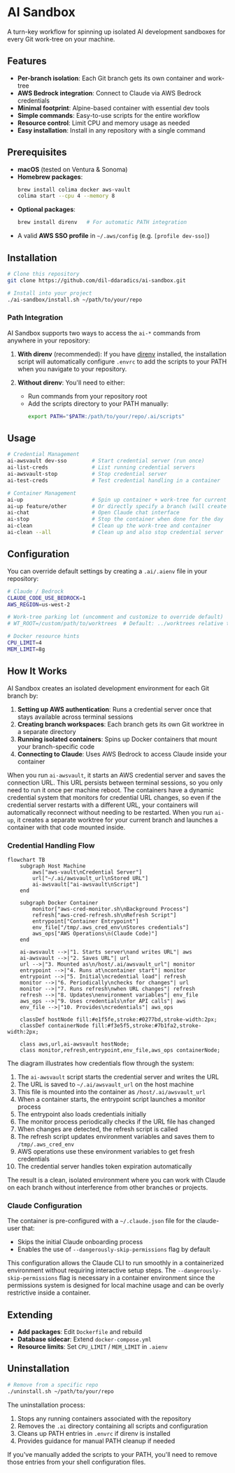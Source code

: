 # AI Sandbox

A turn-key workflow for spinning up isolated AI development sandboxes for every Git work-tree on your machine.

## Features

- **Per-branch isolation**: Each Git branch gets its own container and work-tree
- **AWS Bedrock integration**: Connect to Claude via AWS Bedrock credentials
- **Minimal footprint**: Alpine-based container with essential dev tools
- **Simple commands**: Easy-to-use scripts for the entire workflow
- **Resource control**: Limit CPU and memory usage as needed
- **Easy installation**: Install in any repository with a single command

## Prerequisites

- **macOS** (tested on Ventura & Sonoma)
- **Homebrew packages**:
  ```bash
  brew install colima docker aws-vault
  colima start --cpu 4 --memory 8
  ```
- **Optional packages**:
  ```bash
  brew install direnv   # For automatic PATH integration
  ```
- A valid **AWS SSO profile** in `~/.aws/config` (e.g. `[profile dev-sso]`)

## Installation

```bash
# Clone this repository
git clone https://github.com/dil-ddaradics/ai-sandbox.git

# Install into your project
./ai-sandbox/install.sh ~/path/to/your/repo
```

### Path Integration

AI Sandbox supports two ways to access the `ai-*` commands from anywhere in your repository:

1. **With direnv** (recommended): If you have [direnv](https://direnv.net/) installed, the installation script will automatically configure `.envrc` to add the scripts to your PATH when you navigate to your repository.

2. **Without direnv**: You'll need to either:
   - Run commands from your repository root
   - Add the scripts directory to your PATH manually: 
     ```bash
     export PATH="$PATH:/path/to/your/repo/.ai/scripts"
     ```

## Usage

```bash
# Credential Management
ai-awsvault dev-sso        # Start credential server (run once)
ai-list-creds              # List running credential servers
ai-awsvault-stop           # Stop credential server
ai-test-creds              # Test credential handling in a container

# Container Management
ai-up                      # Spin up container + work-tree for current branch
ai-up feature/other        # Or directly specify a branch (will create if needed)
ai-chat                    # Open Claude chat interface
ai-stop                    # Stop the container when done for the day
ai-clean                   # Clean up the work-tree and container
ai-clean --all             # Clean up and also stop credential server
```

## Configuration

You can override default settings by creating a `.ai/.aienv` file in your repository:

```bash
# Claude / Bedrock
CLAUDE_CODE_USE_BEDROCK=1
AWS_REGION=us-west-2

# Work-tree parking lot (uncomment and customize to override default)
# WT_ROOT=/custom/path/to/worktrees  # Default: ../worktrees relative to repo root

# Docker resource hints
CPU_LIMIT=4
MEM_LIMIT=8g
```

## How It Works

AI Sandbox creates an isolated development environment for each Git branch by:

1. **Setting up AWS authentication**: Runs a credential server once that stays available across terminal sessions
2. **Creating branch workspaces**: Each branch gets its own Git worktree in a separate directory
3. **Running isolated containers**: Spins up Docker containers that mount your branch-specific code
4. **Connecting to Claude**: Uses AWS Bedrock to access Claude inside your container

When you run `ai-awsvault`, it starts an AWS credential server and saves the connection URL. This URL persists between terminal sessions, so you only need to run it once per machine reboot. The containers have a dynamic credential system that monitors for credential URL changes, so even if the credential server restarts with a different URL, your containers will automatically reconnect without needing to be restarted. When you run `ai-up`, it creates a separate worktree for your current branch and launches a container with that code mounted inside.

### Credential Handling Flow

```mermaid
flowchart TB
    subgraph Host Machine
        aws["aws-vault\nCredential Server"]
        url["~/.ai/awsvault_url\nStored URL"]
        ai-awsvault["ai-awsvault\nScript"]
    end
    
    subgraph Docker Container
        monitor["aws-cred-monitor.sh\nBackground Process"]
        refresh["aws-cred-refresh.sh\nRefresh Script"]
        entrypoint["Container Entrypoint"]
        env_file["/tmp/.aws_cred_env\nStores credentials"]
        aws_ops["AWS Operations\n(Claude Code)"]
    end
    
    ai-awsvault -->|"1. Starts server\nand writes URL"| aws
    ai-awsvault -->|"2. Saves URL"| url
    url -->|"3. Mounted as\n/host/.ai/awsvault_url"| monitor
    entrypoint -->|"4. Runs at\ncontainer start"| monitor
    entrypoint -->|"5. Initial\ncredential load"| refresh
    monitor -->|"6. Periodically\nchecks for changes"| url
    monitor -->|"7. Runs refresh\nwhen URL changes"| refresh
    refresh -->|"8. Updates\nenvironment variables"| env_file
    aws_ops -->|"9. Uses credentials\nfor API calls"| aws
    env_file -->|"10. Provides\ncredentials"| aws_ops

    classDef hostNode fill:#e1f5fe,stroke:#0277bd,stroke-width:2px;
    classDef containerNode fill:#f3e5f5,stroke:#7b1fa2,stroke-width:2px;
    
    class aws,url,ai-awsvault hostNode;
    class monitor,refresh,entrypoint,env_file,aws_ops containerNode;
```

The diagram illustrates how credentials flow through the system:

1. The `ai-awsvault` script starts the credential server and writes the URL
2. The URL is saved to `~/.ai/awsvault_url` on the host machine
3. This file is mounted into the container as `/host/.ai/awsvault_url`
4. When a container starts, the entrypoint script launches a monitor process
5. The entrypoint also loads credentials initially
6. The monitor process periodically checks if the URL file has changed
7. When changes are detected, the refresh script is called
8. The refresh script updates environment variables and saves them to `/tmp/.aws_cred_env`
9. AWS operations use these environment variables to get fresh credentials
10. The credential server handles token expiration automatically

The result is a clean, isolated environment where you can work with Claude on each branch without interference from other branches or projects.

### Claude Configuration

The container is pre-configured with a `~/.claude.json` file for the claude-user that:

- Skips the initial Claude onboarding process
- Enables the use of `--dangerously-skip-permissions` flag by default

This configuration allows the Claude CLI to run smoothly in a containerized environment without requiring interactive setup steps. The `--dangerously-skip-permissions` flag is necessary in a container environment since the permissions system is designed for local machine usage and can be overly restrictive inside a container.

## Extending

- **Add packages**: Edit `Dockerfile` and rebuild
- **Database sidecar**: Extend `docker-compose.yml`
- **Resource limits**: Set `CPU_LIMIT` / `MEM_LIMIT` in `.aienv`

## Uninstallation

```bash
# Remove from a specific repo
./uninstall.sh ~/path/to/your/repo
```

The uninstallation process:
1. Stops any running containers associated with the repository
2. Removes the `.ai` directory containing all scripts and configuration
3. Cleans up PATH entries in `.envrc` if direnv is installed
4. Provides guidance for manual PATH cleanup if needed

If you've manually added the scripts to your PATH, you'll need to remove those entries from your shell configuration files.